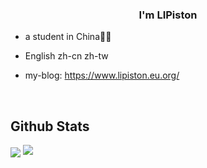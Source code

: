 
### <div align="center">I'm LIPiston</div>  
  

- a student in China🦴🦴  
  

- English zh-cn zh-tw  
  
- my-blog: https://www.lipiston.eu.org/

<br/>  

## Github Stats  
<img src="https://github-readme-stats.vercel.app/api?username=LIPIston&show_icons=true&count_private=true&hide_border=true" align="center" />

<img src="https://github-contribution-stats.vercel.app/api/?username=LIPiston" />

